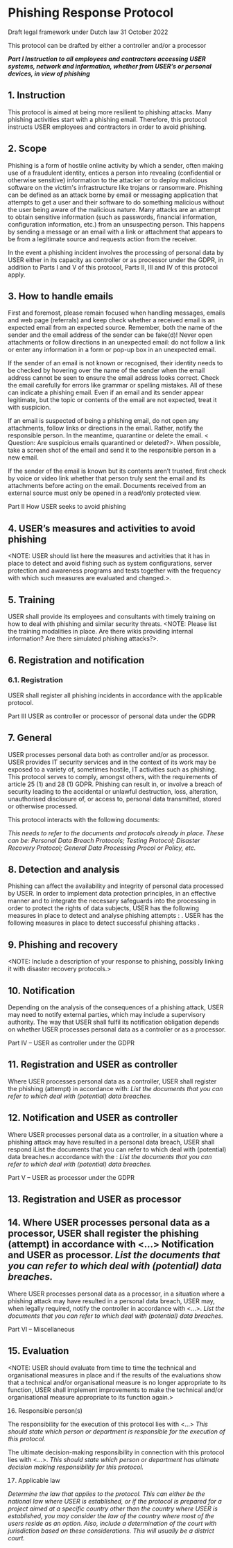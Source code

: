 # Phishing Response Protocol

Draft legal framework under Dutch law 31 October 2022

This protocol can be drafted by either a controller and/or a processor
 
***Part I Instruction to all employees and contractors accessing USER systems, network and information, whether from USER’s or personal devices, in view of phishing***

## 1. Instruction

This protocol is aimed at being more resilient to phishing attacks. Many phishing activities start with a phishing email. Therefore, this protocol instructs USER employees and contractors  in order to avoid phishing.

## 2. Scope

Phishing is a form of hostile online activity by which a sender, often making use of a fraudulent identity, entices a person into revealing (confidential or otherwise sensitive) information to the attacker or to deploy malicious software on the victim's infrastructure like trojans or ransomware. Phishing can be defined as an attack borne by email or messaging application that attempts to get a user and their software to do something malicious without the user being aware of the malicious nature. Many attacks are an attempt to obtain sensitive information (such as passwords, financial information, configuration information, etc.) from an unsuspecting person. This happens by sending a message or an email with a link or attachment that appears to be from a legitimate source and requests action from the receiver.  

In the event a phishing incident involves the processing of personal data by USER either in its capacity as controller or as processor under the GDPR, in addition to Parts I and V of this protocol, Parts II, III and IV of this protocol apply. 

## 3. How to handle emails

First and foremost, please remain focused when handling messages, emails and web page (referrals) and keep check whether a received email is an expected email from an expected source. Remember, both the name of the sender and the email address of the sender can be fake(d)!  Never open attachments or follow directions in an unexpected email: do not follow a link or enter any information in a form or pop-up box in an unexpected email.

If the sender of an email is not known or recognised, their identity needs to be checked by hovering over the name of the sender when the email address cannot be seen to ensure the email address looks correct. Check the email carefully for errors like grammar or spelling mistakes. All of these can indicate a phishing email. Even if an email and its sender appear legitimate, but the topic or contents of the email are not expected, treat it with suspicion.

If an email is suspected of being a phishing email, do not open any attachments, follow links or directions in the email. Rather, notify the responsible person. In the meantime, quarantine or delete the email. < Question: Are suspicious emails quarantined or deleted?>. When possible, take a screen shot of the email and send it to the responsible person in a new email.

If the sender of the email is known but its contents aren’t trusted, first check by voice or video link whether that person truly sent the email and its attachments before acting on the email.
Documents received from an external source must only be opened in a read/only protected view.

Part II How USER seeks to avoid phishing

## 4. USER’s measures and activities to avoid phishing

<NOTE: USER should list here the measures and activities that it has in place to detect and avoid fishing such as system configurations, server protection and awareness programs and tests together with the frequency with which such measures are evaluated and changed.>.

## 5. Training

USER shall provide its employees and consultants with timely training on how to deal with phishing and similar security threats.
<NOTE: Please list the training modalities in place. Are there wikis providing internal information? Are there simulated phishing attacks?>.

## 6. Registration and notification 

### 6.1. Registration

USER shall register all phishing incidents in accordance with the applicable protocol. 

Part III USER as controller or processor of personal data under the GDPR

## 7. General

USER processes personal data both as controller and/or as processor. USER provides IT security services and in the context of its work may be exposed to a variety of, sometimes hostile, IT activities such as phishing. This protocol serves to comply, amongst others, with the requirements of article 25 (1) and 28 (1) GDPR. Phishing can result in, or involve a breach of security leading to the accidental or unlawful destruction, loss, alteration, unauthorised disclosure of, or access to, personal data transmitted, stored or otherwise processed.

This protocol interacts with the following documents:

*This needs to refer to the documents and protocols already in place. These can be: Personal Data Breach Protocols; Testing Protocol; Disaster Recovery Protocol; General Data Processing Procol or Policy, etc.*

## 8. Detection and analysis

Phishing can affect the availability and integrity of personal data processed by USER. In order to implement data protection principles, in an effective manner and to integrate the necessary safeguards into the processing in order to protect the rights of data subjects, USER has the following measures in place to detect and analyse phishing attempts :
<PM>. USER has the following measures in place to detect successful phishing attacks <PM>.

## 9. Phishing and recovery

<NOTE: Include a description of your response to phishing, possibly linking it with disaster recovery protocols.>

  ## 10. Notification

Depending on the analysis of the consequences of a phishing attack, USER may need to notify external parties, which may include a supervisory authority. The way that USER shall fulfil its notification obligation depends on whether USER processes personal data as a controller or as a processor.

Part IV – USER as controller under the GDPR

## 11. Registration and USER as controller

Where USER processes personal data as a controller, USER shall register the phishing (attempt) in accordance with: *List the documents that you can refer to which deal with (potential) data breaches.* 

## 12. Notification and USER as controller

Where USER processes personal data as a controller, in a situation where a phishing attack may have resulted in a personal data breach, USER shall respond iList the documents that you can refer to which deal with (potential) data breaches.n accordance with the : *List the documents that you can refer to which deal with (potential) data breaches.*

  Part V – USER as processor under the GDPR

## 13. Registration and USER as processor

## 14. Where USER processes personal data as a processor, USER shall register the phishing (attempt) in accordance with <…> Notification and USER as processor. *List the documents that you can refer to which deal with (potential) data breaches.*

Where USER processes personal data as a processor, in a situation where a phishing attack may have resulted in a personal data breach, USER may, when legally required, notify the controller in accordance with <…>. *List the documents that you can refer to which deal with (potential) data breaches.*

Part VI – Miscellaneous

## 15. Evaluation

<NOTE: USER should evaluate from time to time the technical and organisational measures in place and if the results of the evaluations show that a technical and/or organisational measure is no longer appropriate to its function, USER shall implement improvements to make the technical and/or organisational measure appropriate to its function again.> 

16. Responsible person(s)

The responsibility for the execution of this protocol lies with <…> *This should state which person or department is responsible for the execution of this protocol.*

 The ultimate decision-making responsibility in connection with this protocol lies with <…>. *This should state which person or department has ultimate decision making responsibility for this protocol.*

17. Applicable law

*Determine the law that applies to the protocol. This can either be the national law where USER is established, or if the protocol is prepared for a project aimed at a specific country other than the country where USER is established, you may consider the law of the country where most of the users reside as an option. Also, include a determination of the court with jurisdiction based on these considerations. This will usually be a district court.*
